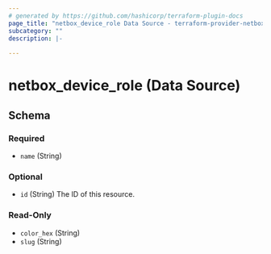 ```yaml
---
# generated by https://github.com/hashicorp/terraform-plugin-docs
page_title: "netbox_device_role Data Source - terraform-provider-netbox"
subcategory: ""
description: |-
  
---
```


# netbox_device_role (Data Source)





<!-- schema generated by tfplugindocs -->
## Schema

### Required

- `name` (String)

### Optional

- `id` (String) The ID of this resource.

### Read-Only

- `color_hex` (String)
- `slug` (String)


